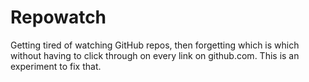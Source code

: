 # Repowatch

Getting tired of watching GitHub repos, then forgetting which is which without having to click through on every link on github.com. This is an experiment to fix that.